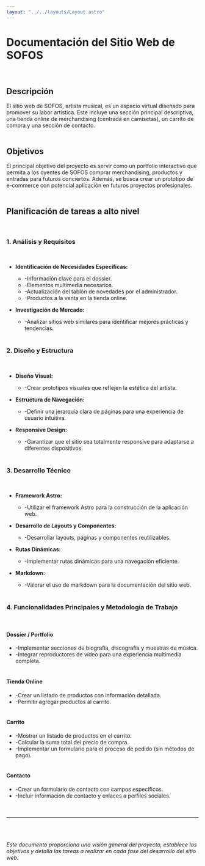 ```yaml
---
layout: "../../layouts/Layout.astro"
---
```


# Documentación del Sitio Web de SOFOS
<br>

## **Descripción**

El sitio web de SOFOS, artista musical, es un espacio virtual diseñado para promover su labor artística. Este incluye una sección principal descriptiva, una tienda online de merchandising (centrada en camisetas), un carrito de compra y una sección de contacto.
<br><br>

## **Objetivos**

El principal objetivo del proyecto es servir como un portfolio interactivo que permita a los oyentes de SOFOS comprar merchandising, productos y entradas para futuros conciertos. Además, se busca crear un prototipo de e-commerce con potencial aplicación en futuros proyectos profesionales.
<br><br>

## **Planificación de tareas a alto nivel**
<br>

### 1. Análisis y Requisitos
<br>

- **Identificación de Necesidades Específicas:**
  - -Información clave para el dossier.
  - -Elementos multimedia necesarios.
  - -Actualización del tablón de novedades por el administrador.
  - -Productos a la venta en la tienda online.

- **Investigación de Mercado:**
  - -Analizar sitios web similares para identificar mejores prácticas y tendencias.
<br><br>

### 2. Diseño y Estructura
<br>

- **Diseño Visual:**
  - -Crear prototipos visuales que reflejen la estética del artista.

- **Estructura de Navegación:**
  - -Definir una jerarquía clara de páginas para una experiencia de usuario intuitiva.

- **Responsive Design:**
  - -Garantizar que el sitio sea totalmente responsive para adaptarse a diferentes dispositivos.
<br><br>

### 3. Desarrollo Técnico
<br>

- **Framework Astro:**
  - -Utilizar el framework Astro para la construcción de la aplicación web.

- **Desarrollo de Layouts y Componentes:**
  - -Desarrollar layouts, páginas y componentes reutilizables.

- **Rutas Dinámicas:**
  - -Implementar rutas dinámicas para una navegación eficiente.

- **Markdown:**
  - -Valorar el uso de markdown para la documentación del sitio web.
<br><br>

### 4. Funcionalidades Principales y Metodología de Trabajo
<br>

#### **Dossier / Portfolio**

- -Implementar secciones de biografía, discografía y muestras de música.
- -Integrar reproductores de vídeo para una experiencia multimedia completa.
<br><br>

#### **Tienda Online**

- -Crear un listado de productos con información detallada.
- -Permitir agregar productos al carrito.
<br><br>

#### **Carrito**

- -Mostrar un listado de productos en el carrito.
- -Calcular la suma total del precio de compra.
- -Implementar un formulario para el proceso de pedido (sin métodos de pago).
<br><br>

#### **Contacto**

- -Crear un formulario de contacto con campos específicos.
- -Incluir información de contacto y enlaces a perfiles sociales.
<br><br><br>

---
<br><br>

*Este documento proporciona una visión general del proyecto, establece los objetivos y detalla las tareas a realizar en cada fase del desarrollo del sitio web.*

<script type="module">
	var contadorCarrito = document.getElementById("contadorCarrito");
	var storedCounter = localStorage.getItem("contadorCarrito");
	contadorCarrito.textContent = storedCounter || (0).toString();
</script>
